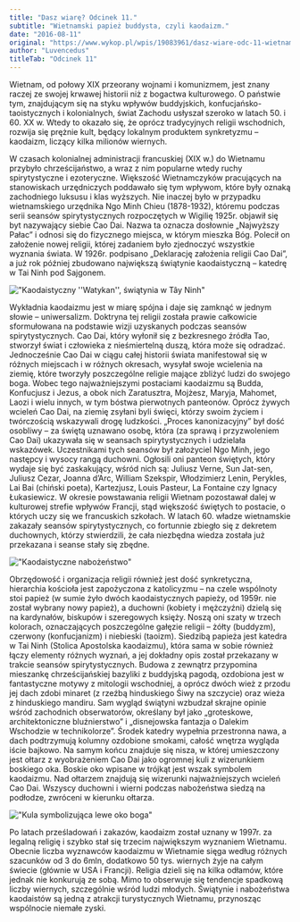 ```yaml
---
title: "Dasz wiarę? Odcinek 11."
subtitle: "Wietnamski papież buddysta, czyli kaodaizm."
date: "2016-08-11"
original: "https://www.wykop.pl/wpis/19083961/dasz-wiare-odc-11-wietnamski-papiez-buddysta-czyli/"
author: "Luvencedus"
titleTab: "Odcinek 11"
---
```


Wietnam, od połowy XIX przeorany wojnami i komunizmem, jest znany raczej ze swojej krwawej historii niż z bogactwa kulturowego. O państwie tym, znajdującym się na styku wpływów buddyjskich, konfucjańsko-taoistycznych i kolonialnych, świat Zachodu usłyszał szeroko w latach 50. i 60. XX w. Wtedy to okazało się, że oprócz tradycyjnych religii wschodnich, rozwija się prężnie kult, będący lokalnym produktem synkretyzmu – kaodaizm, liczący kilka milionów wiernych.

W czasach kolonialnej administracji francuskiej (XIX w.) do Wietnamu przybyło chrześcijaństwo, a wraz z nim popularne wtedy ruchy spirytystyczne i ezoteryczne. Większość Wietnamczyków pracujących na stanowiskach urzędniczych poddawało się tym wpływom, które były oznaką zachodniego luksusu i klas wyższych. Nie inaczej było w przypadku wietnamskiego urzędnika Ngo Minh Chieu (1878-1932), któremu podczas serii seansów spirytystycznych rozpoczętych w Wigilię 1925r. objawił się byt nazywający siebie Cao Dai. Nazwa ta oznacza dosłownie „Najwyższy Pałac” i odnosi się do fizycznego miejsca, w którym mieszka Bóg. Polecił on założenie nowej religii, której zadaniem było zjednoczyć wszystkie wyznania świata. W 1926r. podpisano „Deklarację założenia religii Cao Dai”, a już rok później zbudowano największą świątynie kaodaistyczną – katedrę w Tai Ninh pod Sajgonem.

!["Kaodaistyczny ''Watykan'', świątynia w Tây Ninh"](../odc11/temple_cao_dai.jpg "Kaodaistyczny ''Watykan'', świątynia w Tây Ninh")

Wykładnia kaodaizmu jest w miarę spójna i daje się zamknąć w jednym słowie – uniwersalizm. Doktryna tej religii została prawie całkowicie sformułowana na podstawie wizji uzyskanych podczas seansów spirytystycznych. Cao Dai, który wyłonił się z bezkresnego źródła Tao, stworzył świat i człowieka z nieśmiertelną duszą, która może się odradzać. Jednocześnie Cao Dai w ciągu całej historii świata manifestował się w różnych miejscach i w różnych okresach, wysyłał swoje wcielenia na ziemię, które tworzyły poszczególne religie mające zbliżyć ludzi do swojego boga. Wobec tego najważniejszymi postaciami kaodaizmu są Budda, Konfucjusz i Jezus, a obok nich Zaratusztra, Mojżesz, Maryja, Mahomet, Laozi i wielu innych, w tym bóstwa pierwotnych panteonów. Oprócz żywych wcieleń Cao Dai, na ziemię zsyłani byli święci, którzy swoim życiem i twórczością wskazywali drogę ludzkości. „Proces kanonizacyjny” był dość osobliwy – za świętą uznawano osobę, która (za sprawą i przyzwoleniem Cao Dai) ukazywała się w seansach spirytystycznych i udzielała wskazówek. Uczestnikami tych seansów był założyciel Ngo Minh, jego następcy i wysocy rangą duchowni. Ogłosili oni panteon świętych, który wydaje się być zaskakujący, wśród nich są: Juliusz Verne, Sun Jat-sen, Juliusz Cezar, Joanna d’Arc, William Szekspir, Włodzimierz Lenin, Perykles, Lai Bai (chiński poeta), Kartezjusz, Louis Pasteur, La Fontaine czy Ignacy Łukasiewicz. W okresie powstawania religii Wietnam pozostawał dalej w kulturowej strefie wpływów Francji, stąd większość świętych to postacie, o których uczy się we francuskich szkołach. W latach 60. władze wietnamskie zakazały seansów spirytystycznych, co fortunnie zbiegło się z dekretem duchownych, którzy stwierdzili, że cała niezbędna wiedza została już przekazana i seanse stały się zbędne.

!["Kaodaistyczne nabożeństwo"](../odc11/ceremony_cao_dai.jpg "Kaodaistyczne nabożeństwo")

Obrzędowość i organizacja religii również jest dość synkretyczna, hierarchia kościoła jest zapożyczona z katolicyzmu – na czele wspólnoty stoi papież (w sumie żyło dwóch kaodaistycznych papieży, od 1959r. nie został wybrany nowy papież), a duchowni (kobiety i mężczyźni) dzielą się na kardynałów, biskupów i szeregowych księży. Noszą oni szaty w trzech kolorach, oznaczających poszczególne gałęzie religii – żółty (buddyzm), czerwony (konfucjanizm) i niebieski (taoizm). Siedzibą papieża jest katedra w Tai Ninh (Stolica Apostolska kaodaizmu), która sama w sobie również łączy elementy różnych wyznań, a jej dokładny opis został przekazany w trakcie seansów spirytystycznych. Budowa z zewnątrz przypomina mieszankę chrześcijańskiej bazyliki z buddyjską pagodą, ozdobiona jest w fantastyczne motywy z mitologii wschodniej, a oprócz dwóch wież z przodu jej dach zdobi minaret (z rzeźbą hinduskiego Śiwy na szczycie) oraz wieża z hinduskiego mandiru. Sam wygląd świątyni wzbudzał skrajne opinie wśród zachodnich obserwatorów, określany był jako „groteskowe, architektoniczne bluźnierstwo” i „disnejowska fantazja o Dalekim Wschodzie w technikolorze”. Środek katedry wypełnia przestronna nawa, a dach podtrzymują kolumny ozdobione smokami, całość wnętrza wygląda iście bajkowo. Na samym końcu znajduje się nisza, w której umieszczony jest ołtarz z wyobrażeniem Cao Dai jako ogromnej kuli z wizerunkiem boskiego oka. Boskie oko wpisane w trójkąt jest wszak symbolem kaodaizmu. Nad ołtarzem znajdują się wizerunki najważniejszych wcieleń Cao Dai. Wszyscy duchowni i wierni podczas nabożeństwa siedzą na podłodze, zwróceni w kierunku ołtarza.

!["Kula symbolizująca lewe oko boga"](../odc11/sphere_left.jpg "Kula symbolizująca lewe oko boga")

Po latach prześladowań i zakazów, kaodaizm został uznany w 1997r. za legalną religię i szybko stał się trzecim największym wyznaniem Wietnamu. Obecnie liczba wyznawców kaodaizmu w Wietnamie sięga według różnych szacunków od 3 do 6mln, dodatkowo 50 tys. wiernych żyje na całym świecie (głównie w USA i Francji). Religia dzieli się na kilka odłamów, które jednak nie konkurują ze sobą. Mimo to obserwuje się tendencje spadkową liczby wiernych, szczególnie wśród ludzi młodych. Świątynie i nabożeństwa kaodaistów są jedną z atrakcji turystycznych Wietnamu, przynosząc wspólnocie niemałe zyski.